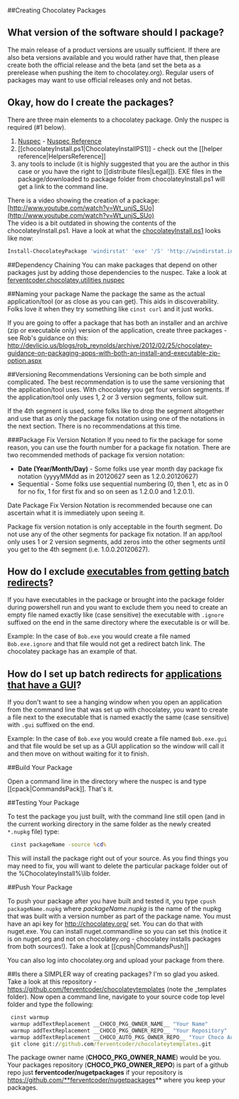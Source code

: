 ##Creating Chocolatey Packages

## What version of the software should I package?
The main release of a product versions are usually sufficient. If there are also beta versions available and you would rather have that, then please create both the official release and the beta (and set the beta as a prerelease when pushing the item to chocolatey.org). Regular users of packages may want to use official releases only and not betas.
  
## Okay, how do I create the packages?
There are three main elements to a chocolatey package. Only the nuspec is required (#1 below).  
  
1. [Nuspec](https://github.com/ferventcoder/nugetpackages/blob/master/_template/chocolatey/__NAME__.nuspec) - [Nuspec Reference](http://docs.nuget.org/docs/reference/nuspec-reference)
1. [[chocolateyInstall.ps1|ChocolateyInstallPS1]] - check out the [[helper reference|HelpersReference]]
1. any tools to include (it is highly suggested that you are the author in this case or you have the right to [[distribute files|Legal]]). EXE files in the package/downloaded to package folder from chocolateyInstall.ps1 will get a link to the command line.
  
There is a video showing the creation of a package: [http://www.youtube.com/watch?v=Wt_unjS_SUo](http://www.youtube.com/watch?v=Wt_unjS_SUo)  
The video is a bit outdated in showing the contents of the chocolateyInstall.ps1. Have a look at what the [chocolateyInstall.ps1](https://github.com/ferventcoder/nugetpackages/blob/master/windirstat/tools/chocolateyInstall.ps1) looks like now:
  
```powershell
Install-ChocolateyPackage 'windirstat' 'exe' '/S' 'http://windirstat.info/wds_current_setup.exe'
```
  
##Dependency Chaining
You can make packages that depend on other packages just by adding those dependencies to the nuspec. Take a look at [ferventcoder.chocolatey.utilities nuspec](https://github.com/ferventcoder/nugetpackages/blob/master/ferventcoder.chocolatey.utilities/ferventcoder.chocolatey.utilities.nuspec)
  
##Naming your package
Name the package the same as the actual application/tool (or as close as you can get). This aids in discoverability. Folks love it when they try something like `cinst curl` and it just works.  
  
If you are going to offer a package that has both an installer and an archive (zip or executable only) version of the application, create three packages - see Rob's guidance on this: http://devlicio.us/blogs/rob_reynolds/archive/2012/02/25/chocolatey-guidance-on-packaging-apps-with-both-an-install-and-executable-zip-option.aspx  
  
##Versioning Recommendations
Versioning can be both simple and complicated. The best recommendation is to use the same versioning that the application/tool uses. With chocolatey you get four version segments. If the application/tool only uses 1, 2 or 3 version segments, follow suit.  
  
If the 4th segment is used, some folks like to drop the segment altogether and use that as only the package fix notation using one of the notations in the next section. There is no recommendations at this time.  
  
###Package Fix Version Notation
If you need to fix the package for some reason, you can use the fourth number for a package fix notation. There are two recommended methods of package fix version notation:  
  
 * **Date (Year/Month/Day)** - Some folks use year month day package fix notation (yyyyMMdd as in 20120627 seen as 1.2.0.20120627) 
 * Sequential - Some folks use sequential numbering (0, then 1, etc as in 0 for no fix, 1 for first fix and so on seen as 1.2.0.0 and 1.2.0.1).  
  
Date Package Fix Version Notation is recommended because one can ascertain what it is immediately upon seeing it.   
  
Package fix version notation is only acceptable in the fourth segment. Do not use any of the other segments for package fix notation. If an app/tool only uses 1 or 2 version segments, add zeros into the other segments until you get to the 4th segment (i.e. 1.0.0.20120627).   
  
## How do I exclude [executables from getting batch redirects](https://github.com/chocolatey/chocolatey/issues/106)?
If you have executables in the package or brought into the package folder during powershell run and you want to exclude them you need to create an empty file named exactly like (case sensitive) the executable with `.ignore` suffixed on the end in the same directory where the executable is or will be.  
  
Example: In the case of `Bob.exe` you would create a file named `Bob.exe.ignore` and that file would not get a redirect batch link. The chocolatey package has an example of that.  
  
## How do I set up batch redirects for [applications that have a GUI](https://github.com/chocolatey/chocolatey/issues/76)?
If you don't want to see a hanging window when you open an application from the command line that was set up with chocolatey, you want to create a file next to the executable that is named exactly the same (case sensitive) with `.gui` suffixed on the end.  
  
Example: In the case of `Bob.exe` you would create a file named `Bob.exe.gui` and that file would be set up as a GUI application so the window will call it and then move on without waiting for it to finish.  
  
##Build Your Package

Open a command line in the directory where the nuspec is and type [[cpack|CommandsPack]]. That's it.

##Testing Your Package

To test the package you just built, with the command line still open (and in the current working directory in the same folder as the newly created `*.nupkg` file) type:  

```cmd
 cinst packageName -source %cd%
```
  
This will install the package right out of your source. As you find things you may need to fix, you will want to delete the particular package folder out of the %ChocolateyInstall%\lib folder.

##Push Your Package

To push your package after you have built and tested it, you type `cpush packageName.nupkg` where *packageName.nupkg* is the name of the nupkg that was built with a version number as part of the package name.  You must have an api key for http://chocolatey.org/ set. You can do that with nuget.exe. You can install nuget.commandline so you can set this (notice it is on nuget.org and not on chocolatey.org - chocolatey installs packages from both sources!). 
Take a look at [[cpush|CommandsPush]]  
  
You can also log into chocolatey.org and upload your package from there.  

##Is there a SIMPLER way of creating packages?
I'm so glad you asked. Take a look at this repository - https://github.com/ferventcoder/chocolateytemplates (note the _templates folder).
Now open a command line, navigate to your source code top level folder and type the following:
  
```cmd
 cinst warmup
 warmup addTextReplacement __CHOCO_PKG_OWNER_NAME__ "Your Name"
 warmup addTextReplacement __CHOCO_PKG_OWNER_REPO__ "Your Repository"
 warmup addTextReplacement __CHOCO_AUTO_PKG_OWNER_REPO__ "Your Choco Automatic Packages Repository (could be same as other)"
 git clone git://github.com/ferventcoder/chocolateytemplates.git
```
  
The package owner name (__CHOCO_PKG_OWNER_NAME__) would be you. Your packages repository (__CHOCO_PKG_OWNER_REPO__) is part of a github repo just **ferventcoder/nugetpackages** if your repository is https://github.com/**ferventcoder/nugetpackages** where you keep your packages.